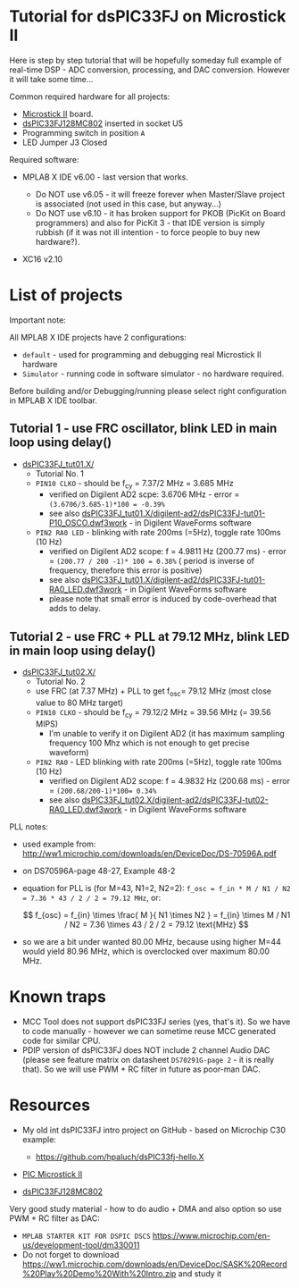 # Tutorial for dsPIC33FJ on Microstick II

Here is step by step tutorial that will be hopefully
someday full example of real-time DSP - ADC conversion,
processing, and DAC conversion. However it will take
some time...

Common required hardware for all projects:

* [Microstick II][PIC Microstick II] board.
* [dsPIC33FJ128MC802][dsPIC33FJ128MC802] inserted in socket U5
* Programming switch in position `A`
* LED Jumper J3 Closed
 
Required software:

* MPLAB X IDE v6.00 - last version that works.

  - Do NOT use v6.05 - it will freeze forever when Master/Slave project
    is associated (not used in this case, but anyway...)
  - Do NOT use v6.10 - it has broken support for PKOB (PicKit on Board
    programmers) and also for PicKit 3 - that IDE version is simply
    rubbish (if it was not ill intention - to force people to buy new hardware?).

* XC16 v2.10 

# List of projects

Important note:

All MPLAB X IDE projects have 2 configurations:
- `default` - used for programming and debugging real Microstick II hardware
- `Simulator` - running code in software simulator - no hardware required.

Before building and/or Debugging/running please select right configuration in MPLAB X IDE toolbar.

## Tutorial 1 - use FRC oscillator, blink LED in main loop using delay() 

* [dsPIC33FJ_tut01.X/](dsPIC33FJ_tut01.X/)
  - Tutorial No. 1
  - `PIN10 CLKO` - should be f<sub>cy</sub> = 7.37/2 MHz = 3.685 MHz
    - verified on Digilent AD2 scpe:  3.6706 MHz - error = `(3.6706/3.685-1)*100 = -0.39%`
    - see also [dsPIC33FJ_tut01.X/digilent-ad2/dsPIC33FJ-tut01-P10_OSCO.dwf3work](dsPIC33FJ_tut01.X/digilent-ad2/dsPIC33FJ-tut01-P10_OSCO.dwf3work) - in Digilent WaveForms software
  - `PIN2 RA0 LED` - blinking with rate 200ms (=5Hz), toggle rate 100ms (10 Hz)
    - verified on Digilent AD2 scope: f = 4.9811 Hz (200.77 ms) - error = `(200.77 / 200 -1)* 100 = 0.38%` (
       period is inverse of frequency, therefore this error is positive)
    - see also [dsPIC33FJ_tut01.X/digilent-ad2/dsPIC33FJ-tut01-RA0_LED.dwf3work](dsPIC33FJ_tut01.X/digilent-ad2/dsPIC33FJ-tut01-P10_OSCO.dwf3work) - in Digilent WaveForms software
    - please note that small error is induced by code-overhead that adds to delay.

## Tutorial 2 - use FRC + PLL at 79.12 MHz, blink LED in main loop using delay()

* [dsPIC33FJ_tut02.X/](dsPIC33FJ_tut02.X/)
  - Tutorial No. 2
  - use FRC (at 7.37 MHz) + PLL to get f<sub>osc</sub>= 79.12 MHz (most close value to 80 MHz target)
  - `PIN10 CLKO` - should be f<sub>cy</sub> = 79.12/2 MHz = 39.56 MHz (= 39.56 MIPS)
    - I'm unable to verify it on Digilent AD2 (it has maximum sampling frequency 100 Mhz which is not enough to
      get precise waveform)
  - `PIN2 RA0` - LED blinking with rate 200ms (=5Hz), toggle rate 100ms (10 Hz)
    - verified on Digilent AD2 scope: f = 4.9832 Hz (200.68 ms) - error = `(200.68/200-1)*100= 0.34%`
    - see also [dsPIC33FJ_tut02.X/digilent-ad2/dsPIC33FJ-tut02-RA0_LED.dwf3work](dsPIC33FJ_tut02.X/digilent-ad2/dsPIC33FJ-tut02-P10_OSCO.dwf3work) - in Digilent WaveForms software

PLL notes:

- used example from: http://ww1.microchip.com/downloads/en/DeviceDoc/DS-70596A.pdf
- on DS70596A-page 48-27, Example 48-2
- equation for PLL is (for M=43, N1=2, N2=2): `f_osc = f_in * M / N1 / N2 = 7.36 * 43 / 2 / 2 = 79.12 MHz`, or:

  $$ f_{osc} = f_{in} \times \frac{ M }{ N1 \times N2 } = f_{in} \times M / N1 / N2 = 7.36 \times 43 / 2 / 2 = 79.12 \text{MHz} $$

- so we are a bit under wanted 80.00 MHz, because using higher M=44 would yield 80.96 MHz,
  which is overclocked over maximum 80.00 MHz.

# Known traps

* MCC Tool does not support dsPIC33FJ series (yes, that's it). So we have
  to code manually - however we can sometime reuse MCC generated code
  for similar CPU.
* PDIP version of dsPIC33FJ does NOT include 2 channel Audio
  DAC (please see feature matrix on datasheet `DS70291G-page 2` - it
  is really that). So we will use PWM + RC filter in future as poor-man
  DAC.

# Resources

* My old int dsPIC33FJ intro project on GitHub - based on Microchip
  C30 example:

  - https://github.com/hpaluch/dsPIC33fj-hello.X

* [PIC Microstick II][PIC Microstick II]
* [dsPIC33FJ128MC802][dsPIC33FJ128MC802]

Very good study material - how to do audio + DMA and also option so use PWM + RC filter as DAC:

- `MPLAB STARTER KIT FOR DSPIC DSCS` https://www.microchip.com/en-us/development-tool/dm330011
- Do not forget to download https://ww1.microchip.com/downloads/en/DeviceDoc/SASK%20Record%20Play%20Demo%20With%20Intro.zip and study it

[PIC Microstick II]: https://www.microchip.com/DevelopmentTools/ProductDetails/dm330013-2
[dsPIC33FJ128MC802]: https://www.microchip.com/wwwproducts/en/dsPIC33FJ128MC802
